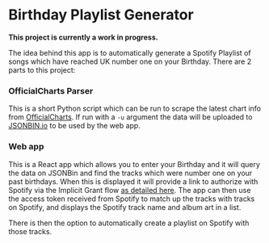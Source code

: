 # Birthday Playlist Generator

**This project is currently a work in progress.**

The idea behind this app is to automatically generate a Spotify Playlist of songs which have reached UK number one on your Birthday. There are 2 parts to this project:

### OfficialCharts Parser
This is a short Python script which can be run to scrape the latest chart info from [OfficialCharts](https://www.officialcharts.com/chart-news/all-the-number-1-singles__7931/). If run with a `-u` argument the data will be uploaded to [JSONBIN.io](https://jsonbin.io) to be used by the web app.

### Web app
This is a React app which allows you to enter your Birthday and it will query the data on JSONBin and find the tracks which were number one on your past birthdays. When this is displayed it will provide a link to authorize with Spotify via the Implicit Grant flow [as detailed here](https://developer.spotify.com/documentation/general/guides/authorization-guide/#implicit-grant-flow). The app can then use the access token received from Spotify to match up the tracks with tracks on Spotify, and displays the Spotify track name and album art in a list.

There is then the option to automatically create a playlist on Spotify with those tracks.